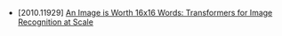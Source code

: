 - [2010.11929] [An Image is Worth 16x16 Words: Transformers for Image Recognition at Scale](https://arxiv.org/abs/2010.11929)
